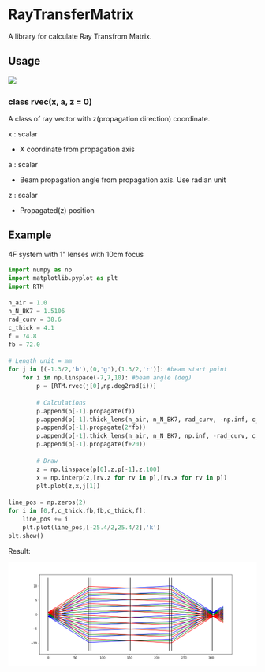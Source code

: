 # RayTransferMatrix

A library for calculate Ray Transfrom Matrix.

## Usage

![](https://upload.wikimedia.org/wikipedia/commons/thumb/5/5e/RayTransferMatrixDefinitions.svg/1920px-RayTransferMatrixDefinitions.svg.png)

### class rvec(x, a, z = 0)

A class of ray vector with z(propagation direction) coordinate.

x : scalar

- X coordinate from propagation axis

a : scalar

- Beam propagation angle from propagation axis. Use radian unit

z : scalar

- Propagated(z) position

## Example

4F system with 1" lenses with 10cm focus
```python
import numpy as np
import matplotlib.pyplot as plt
import RTM

n_air = 1.0
n_N_BK7 = 1.5106
rad_curv = 38.6
c_thick = 4.1
f = 74.8
fb = 72.0

# Length unit = mm
for j in [(-1.3/2,'b'),(0,'g'),(1.3/2,'r')]: #beam start point
    for i in np.linspace(-7,7,10): #beam angle (deg)
        p = [RTM.rvec(j[0],np.deg2rad(i))]

        # Calculations
        p.append(p[-1].propagate(f))
        p.append(p[-1].thick_lens(n_air, n_N_BK7, rad_curv, -np.inf, c_thick))
        p.append(p[-1].propagate(2*fb))
        p.append(p[-1].thick_lens(n_air, n_N_BK7, np.inf, -rad_curv, c_thick))
        p.append(p[-1].propagate(f+20))

        # Draw
        z = np.linspace(p[0].z,p[-1].z,100)
        x = np.interp(z,[rv.z for rv in p],[rv.x for rv in p])
        plt.plot(z,x,j[1])

line_pos = np.zeros(2)
for i in [0,f,c_thick,fb,fb,c_thick,f]:
    line_pos += i
    plt.plot(line_pos,[-25.4/2,25.4/2],'k')
plt.show()
```

Result:

![](Figure_1.png)
